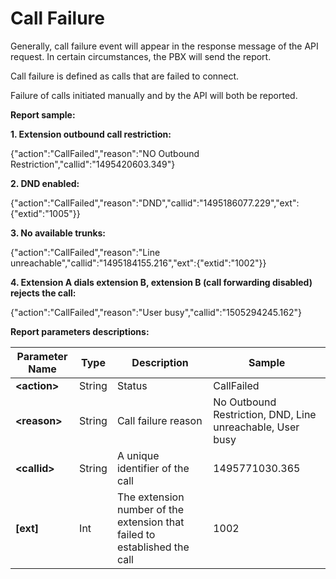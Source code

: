 # Call Failure

Generally, call failure event will appear in the response message of the API request. In certain circumstances, the PBX will send the report.

Call failure is defined as calls that are failed to connect.

Failure of calls initiated manually and by the API will both be reported.

**Report sample:**

**1. Extension outbound call restriction:**

{"action":"CallFailed","reason":"NO Outbound Restriction","callid":"1495420603.349"}

**2. DND enabled:**

{"action":"CallFailed","reason":"DND","callid":"1495186077.229","ext":{"extid":"1005"}}

**3. No available trunks:**

{"action":"CallFailed","reason":"Line unreachable","callid":"1495184155.216","ext":{"extid":"1002"}}

**4. Extension A dials extension B, extension B \(call forwarding disabled\) rejects the call:**

{"action":"CallFailed","reason":"User busy","callid":"1505294245.162"}

**Report parameters descriptions:**

| **Parameter Name** | **Type** | **Description** | **Sample** |
| --- | --- | --- | --- |
| **&lt;action&gt;** | String | Status | CallFailed |
| **&lt;reason&gt;** | String | Call failure reason | No Outbound Restriction, DND, Line unreachable, User busy |
| **&lt;callid&gt;** | String | A unique identifier of the call | 1495771030.365 |
| **\[ext\]** | Int | The extension number of the extension that failed to established the call | 1002 |



